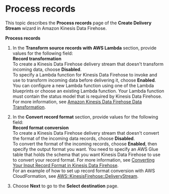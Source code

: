 # Process records<a name="create-transform"></a>

This topic describes the **Process records** page of the **Create Delivery Stream** wizard in Amazon Kinesis Data Firehose\.

**Process records**

1. In the **Transform source records with AWS Lambda** section, provide values for the following field:  
**Record transformation**  
To create a Kinesis Data Firehose delivery stream that doesn't transform incoming data, choose **Disabled**\.   
To specify a Lambda function for Kinesis Data Firehose to invoke and use to transform incoming data before delivering it, choose **Enabled**\. You can configure a new Lambda function using one of the Lambda blueprints or choose an existing Lambda function\. Your Lambda function must contain the status model that is required by Kinesis Data Firehose\. For more information, see [Amazon Kinesis Data Firehose Data Transformation](data-transformation.md)\.

1. In the **Convert record format** section, provide values for the following field:  
**Record format conversion**  
To create a Kinesis Data Firehose delivery stream that doesn't convert the format of the incoming data records, choose **Disabled**\.   
To convert the format of the incoming records, choose **Enabled**, then specify the output format you want\. You need to specify an AWS Glue table that holds the schema that you want Kinesis Data Firehose to use to convert your record format\. For more information, see [Converting Your Input Record Format in Kinesis Data Firehose](record-format-conversion.md)\.  
For an example of how to set up record format conversion with AWS CloudFormation, see [AWS::KinesisFirehose::DeliveryStream](https://docs.aws.amazon.com/AWSCloudFormation/latest/UserGuide/aws-resource-kinesisfirehose-deliverystream.html#aws-resource-kinesisfirehose-deliverystream--examples)\.

1. Choose **Next** to go to the **Select destination** page\.
